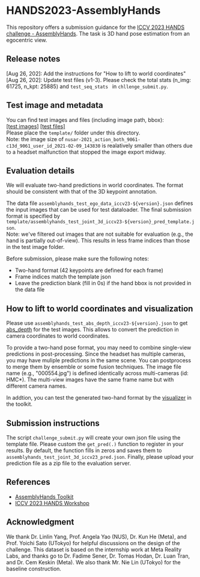 # HANDS2023-AssemblyHands
This repository offers a submission guidance for the [ICCV 2023 HANDS challenge - AssemblyHands](https://sites.google.com/view/hands2023/challenges/assemblyhands).
The task is 3D hand pose estimation from an egocentric view.

## Release notes
\[Aug 26, 202\]: Add the instructions for "How to lift to world coordinates" \
\[Aug 26, 202\]: Update test files (v1-3).  Please check the total stats (n_img: 61725, n_kpt: 25885) and ``test_seq_stats `` in `chllenge_submit.py`.

## Test image and metadata
You can find test images and files (including image path, bbox): \
[[test images]](https://drive.google.com/drive/folders/1Vsh4V_7JLyycP8c13_RVPpXhmlQaJhdD?usp=sharing) 
[[test files]](https://drive.google.com/drive/folders/18p4kF6BmArKGp3cac7Ww4TjfYcbHbYRs?usp=drive_link) \
Please place the `template/` folder under this directory. \
Note: the image size of `nusar-2021_action_both_9061-c13d_9061_user_id_2021-02-09_143830` is realatively smaller than others due to a headset malfunction that stopped the image export midway.

## Evaluation details
We will evaluate two-hand predictions in world coordinates. The format should be consistent with that of the 3D keypoint annotation.

The data file `assemblyhands_test_ego_data_iccv23-${version}.json` defines the input images that can be used for test dataloader.
The final submission format is specified by `template/assemblyhands_test_joint_3d_iccv23-${version}_pred_template.json`. \
Note: we've filtered out images that are not suitable for evaluation (e.g., the hand is partially out-of-view). 
This results in less frame indices than those in the test image folder.

Before submission, please make sure the following notes:
- Two-hand format (42 keypoints are defined for each frame)
- Frame indices match the template json
- Leave the prediction blank (fill in 0s) if the hand bbox is not provided in the data file

## How to lift to world coordinates and visualization
Please use ``assemblyhands_test_abs_depth_iccv23-${version}.json`` to get [abs_depth](https://github.com/facebookresearch/assemblyhands-toolkit/blob/ad20e4a37ec0bcde1f4e13338f6c25ef5ce25712/src/dataset/AssemblyHands-Ego/dataset.py#L153C15-L153C15) for the test images.
This allows to convert the prediction in camera coordinates to world coordinates.

To provide a two-hand pose format, you may need to combine single-view predictions in post-processing.
Since the headset has multiple cameras, you may have muliple predictions in the same scene.
You can postprocess to merge them by ensemble or some fusion techniques.
The image file name (e.g., "000554.jpg") is defined identically across multi-cameras (id: HMC*).
The multi-view images have the same frame name but with different camera names.

In addtion, you can test the generated two-hand format by the [visualizer](https://github.com/facebookresearch/assemblyhands-toolkit#visualization) in the toolkit.

## Submission instructions
The script `challenge_submit.py` will create your own json file using the template file.
Please custom the `get_pred(.)` function to register in your results.
By default, the function fills in zeros and saves them to `assemblyhands_test_joint_3d_iccv23_pred.json`.
Finally, please upload your prediction file as a zip file to the evaluation server.

## References
- [AssemblyHands Toolkit](https://github.com/facebookresearch/assemblyhands-toolkit)
- [ICCV 2023 HANDS Workshop](https://sites.google.com/view/hands2023/home)

## Acknowledgment
We thank Dr. Linlin Yang, Prof. Angela Yao (NUS), Dr. Kun He (Meta), and Prof. Yoichi Sato (UTokyo) for helpful discussions on the design of the challenge. This dataset is based on the internship work at Meta Reality Labs, and thanks go to Dr. Fadime Sener, Dr. Tomas Hodan, Dr. Luan Tran, and Dr. Cem Keskin (Meta). We also thank Mr. Nie Lin (UTokyo) for the baseline construction. 